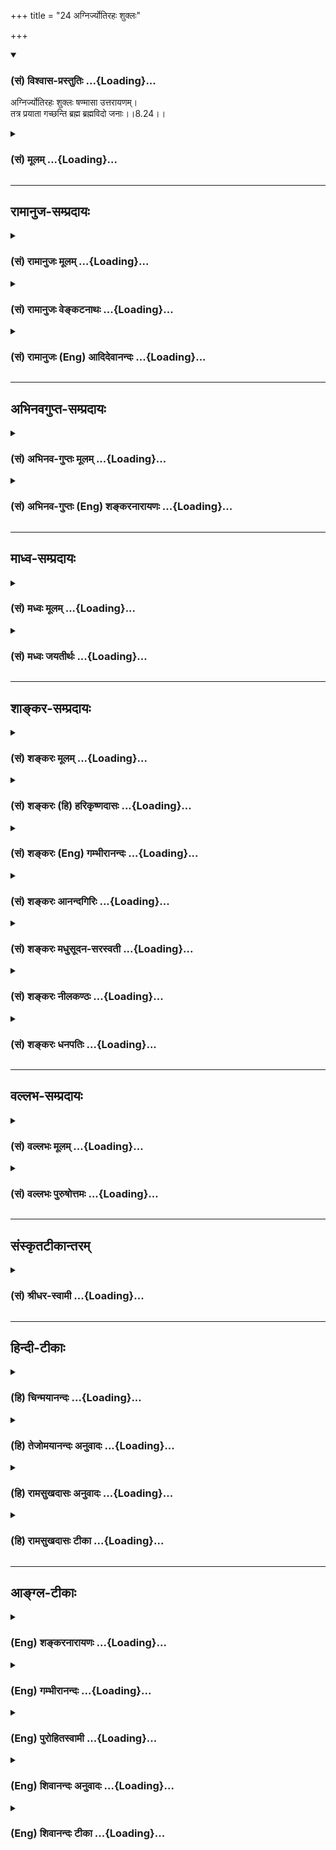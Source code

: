 +++
title = "24 अग्निर्ज्योतिरहः शुक्लः"

+++
<div class="js_include" newlevelforh1="3" title="(सं) विश्वास-प्रस्तुतिः" unfilled url="/purANam_vaiShNavam/mahAbhAratam/06-bhIShma-parva/03-bhagavad-gItA-parva/saMskRtam/vishvAsa-prastutiH/08_axara-para-brahma-yo/24_agnirjyotirahaH_s.md">
<details open><summary><h3>(सं) विश्वास-प्रस्तुतिः ...{Loading}...</h3></summary>

अग्निर्ज्योतिरहः शुक्लः षण्मासा उत्तरायणम्।  
तत्र प्रयाता गच्छन्ति ब्रह्म ब्रह्मविदो जनाः।।8.24।।
</details>
</div>
<div class="js_include collapsed" newlevelforh1="3" title="(सं) मूलम्" unfilled url="/purANam_vaiShNavam/mahAbhAratam/06-bhIShma-parva/03-bhagavad-gItA-parva/saMskRtam/mUlam/08_axara-para-brahma-yo/24_agnirjyotirahaH_s.md">
<details><summary><h3>(सं) मूलम् ...{Loading}...</h3></summary>

अग्निर्ज्योतिरहः शुक्लः षण्मासा उत्तरायणम्।  
तत्र प्रयाता गच्छन्ति ब्रह्म ब्रह्मविदो जनाः।।8.24।।
</details>
</div>


_________________
## रामानुज-सम्प्रदायः
<div class="js_include collapsed" newlevelforh1="3" title="(सं) रामानुजः मूलम्" unfilled url="/purANam_vaiShNavam/mahAbhAratam/06-bhIShma-parva/03-bhagavad-gItA-parva/saMskRtam/rAmAnujaH/mUlam/08_axara-para-brahma-yo/24_agnirjyotirahaH_s.md">
<details><summary><h3>(सं) रामानुजः मूलम् ...{Loading}...</h3></summary>

।।8.24।।**अग्निः ज्योतिरहः शुक्लः षण्मासा उत्तरायणम्** इति संवत्सरादीनां
प्रदर्शनम्।

</details>
</div>
<div class="js_include collapsed" newlevelforh1="3" title="(सं) रामानुजः वेङ्कटनाथः" unfilled url="/purANam_vaiShNavam/mahAbhAratam/06-bhIShma-parva/03-bhagavad-gItA-parva/saMskRtam/rAmAnujaH/venkaTanAthaH/08_axara-para-brahma-yo/24_agnirjyotirahaH_s.md">
<details><summary><h3>(सं) रामानुजः वेङ्कटनाथः ...{Loading}...</h3></summary>

।। 8.24यत्र काले तु इत्यादेःयोगयुक्तो भवार्जुन \[8।27\] इत्यन्तस्य
तात्पर्यमाह -- अथेति। अत्र धूमादिमार्गकथनं हेयत्वार्थम्
अर्चिरादिमार्गोपदेशस्तु तदनुसन्धानार्थ एवेति तत्रैव तात्पर्यमिति भावः।
ननु परमपुरुषार्थनिष्ठस्यैव ह्यर्चिरादिगतिः तत्कथमत्र साधारण्यमुच्यते
इत्यत्राह -- द्वयोरपीति। आत्मनिष्ठस्याप्यपुनरावृत्तेः
पूर्वोक्तत्वात्तस्याप्यर्चिरादिकैव गतिरिति दर्शयितुमाह -- सा चेति।
साधारण्यापुनरावृत्त्योः श्रुतिमेव दर्शयति -- यथेति। अङ्गिफलमेवाङ्गेऽपि
व्यपदिश्यत इत्याशङ्क्य परिहरति -- नचेति। हेतुमाह -- ये चेति।
यद्यप्यङ्गिफलमेवाङ्गेऽपि निर्देष्टुं युक्तम् तथाप्यङ्गिना सहाङ्गस्य
तुल्यवत्पृथङ्निर्दिष्टस्य तत्फलनिर्देशो न युक्त इति भावः। एतेन
प्रथमषट्कोदितप्रत्यगात्मवेदनादत्रत्याक्षरयाथात्म्यानुसन्धानस्य भेदोऽपि
दर्शितः। तद्य इत्थं विदुः इत्यस्य प्रत्यगात्मनिष्ठविषयत्वं कथं इत्यत्राह
-- पञ्चाग्निविद्यायां चेति। आपः पुरुषवचसो भवन्ति \[छां.उ.5।9।14\] इति
त्रिवृत्कृतानामभिधीयमानत्वाद्भूतान्तरसंसर्गसिद्धिः। अपामेवेत्यात्मस्वरूपपरिणामव्युदासायोक्तम्।
एवंविधशरीरसम्बन्धमात्रस्याप्यौपाधिकत्वप्रदर्शनायाहपुण्यपापहेतुक इति।
रमणीयचरणा रमणीयां योनिं ৷৷. कपूयचरणाः कपूयां योनिम् इत्यादिवचनान्न
केवलाचिद्विषयमिदं प्रकरणम्। तद्य इत्थं विदुर्ये चेमेऽरण्ये श्रद्धा तप
इत्युपासते इत्युक्तयद्वृत्तद्वयस्य तेऽर्चिषम् इत्येकेन तद्वृत्तेन
प्रतिनिर्देशादुभयोर्गतिरविशिष्टेति ज्ञापनाय तद्य इत्थं विदुः तेऽर्चिषम्
इति व्यवहितमुपात्तम्। इत्थंशब्दानूदितं प्रस्तुताकारविशेषं दर्शयति --
विविक्ते इति। ननुतत्पुरुषोऽमानवः स एनान् ब्रह्म गमयति \[छां.उ.4।15।6\]
इत्यर्चिरादिना गतस्य ब्रह्मप्राप्तिः श्रूयते तत्कथं केवलात्मोपासकस्य
ब्रह्मप्रापकार्चिरादिगतिप्राप्तिः इत्यत्राह -- आत्मयाथात्म्येति। अयं
पञ्चाग्निविद्यानिष्ठो न केवलात्मोपासकः अपितु
ब्रह्मात्मकस्वात्मानुसन्धायीति भावः। अन्यथा तत्क्रतुन्यायविरोध
इत्यभिप्रायेणाह -- तत्क्रतुन्यायाच्चेति। चकार इतरेतरयोगे।
यथावस्थितात्मानुसन्धानस्य परशेषतैकरसत्वानुसन्धानरूपत्वे प्रमाणमाह -- य
आत्मनीति। आदिशब्देन पतिं विश्वस्य \[तै.ना.6।11।3\] करणाधिपाधिपः
\[श्वे.उ.6।9\] इत्यादिवाक्यशतं गृह्यते। अत्र शारीरकभाष्यादिविरोधो
मन्दैराशङ्कितः इह तावच्छ्रुतिसूत्रभाष्यादिष्वन्यत्र च पञ्चाग्निविदः
परमात्मात्मकस्वात्मानुसन्धातृत्वमर्चिरादिगतिश्चाविशेषेणोच्यते। तस्याश्च
ब्रह्मगमयितृत्वस्य श्रुत्यादिष्विह चतत्र प्रयाता गच्छन्ति ब्रह्म
ब्रह्मविदो जनाः इति सिद्धत्वात् पञ्चाग्निविदोऽपि
परमात्मप्राप्तिरस्त्येवेति स्वीकर्तव्यम्। तत्र प्राप्तौ ज्ञानिनां
परमात्मात्मकस्वात्मानुसन्धानस्य स्वविशिष्टो भोग्यः
अक्षरयाथात्म्यनिष्ठानां तु स्वस्वरूपमेव पूर्वं भोग्यम्
वस्वादिपदप्राप्तिपूर्वकब्रह्मप्राप्तिसाधनमधुविद्यादिन्यायादन्ततो
ब्रह्मप्राप्तिः ईदृशपर्वक्रमप्रतिनियमश्च प्राचीनापेक्षाभेदात् स च
प्राचीनकर्मविशेषात्चतुर्विधा भजन्ते माम् \[7।16\] इति प्रागेव दर्शितः। न
चात्र जिज्ञासोरन्य एवात्मयाथात्म्यविदिति भाष्यते
जिज्ञासुवेद्यतयोक्तस्वभावविसर्गयोरत्र च पञ्चाग्निविद्योदाहरणात् मध्ये च
कैवल्यार्थिन एव मूर्धन्यनाड्या निष्क्रमणमनावृत्तिश्चोक्ता
आत्मयाथात्म्याक्षरयाथात्म्यशब्दयोश्चात्र न भिन्नार्थत्वम् तस्योपासने
किञ्चिदस्ति विशेषः अक्षरयाथात्म्यविदः -- परमात्मशरीरभूतस्वात्मोपासकाः
ज्ञानिनस्तु स्वात्मशरीरकपरमात्मोपासका इत्ययमेव विशेषः तद्य इत्थं
विदुर्ये चेमेऽरण्ये \[छां.उ.5।10।1\] इति विभागनिर्देशाभिप्रेत इति
भाष्यादिषूक्तः। सारे तुउभयेऽपि हि परिपूर्णं ब्रह्मोपासते मुखभेदेन
स्वात्मशरीरकं ब्रह्म केचन ब्रह्मात्मकस्वात्मानमितरे \[वे.सा.4।3।14\]
इति। अत एव सप्तमे प्रक्रान्तो जिज्ञासुः
परमात्मप्राप्तिकामज्ञानिव्यतिरिक्तत्वात् अब्रह्मात्मकस्वात्मानुसन्धायीति
न भ्रमितव्यम्। तस्य चोदारकोटिमात्रे निवेशः
स्वात्मानुभवविलम्बिविमुखज्ञानिव्यतिरेकात्। अर्चिरादिगतिनिषेधस्तु
ब्रह्मात्मकस्वात्मानुसन्धानरहितस्वात्मोपासनविषयः। इदमपि भाष्यादिषु
व्यक्तमेवोक्तंतस्मादचिन्मिश्रं केवलं वा चिद्वस्तु ब्रह्मदृष्ट्या
तद्वियोगेन च य उपासते न तान्नयति अपितु परं ब्रह्मोपासीनान् आत्मानं च
प्रकृतिवियुक्तं ब्रह्मात्मकमुपासीनानातिवाहिको गुणो नयति
\[ब्र.सू.भा.4।3।15\] इत्यादिभिः। यत्पुनरुच्यते ये तु शिष्टास्त्रयो
भक्ताः फलकामा हि ते मताः। सर्वे च्यवनधर्माणः प्रतिबुद्धस्तु मोक्षभाक्
\[म.भा.12।341।35\] इति तत्रापि आत्ममात्रानुभवसुखस्य स्थिरत्वादेव
च्यवनधर्मत्वमुच्यते न तावता पुनः संसारप्रसङ्गःइन्द्रलोकात्परिभ्रष्टो मम
लोकपरायणः। प्रमुक्तः सर्वसंसारैर्मम लोकं च गच्छति \[वा.पु.139।98\]
प्रच्युतो वा एषोऽस्माल्लोकादसतो देवलोकम् \[यजुः6।1।1।5\]
इत्यादिष्विवोत्तरोत्तरातिशयितपदप्राप्तावपि
पूर्वपदभ्रंशमात्राच्च्यवनधर्मत्ववाचो युक्तेरविरोधात्
परिमितसुखानुभवविलम्बनेन तदानीं निरतिशयसुखानुभवाद्भ्रष्टत्वेनापि
निन्दोपपत्तेश्च। उपासनदशानुभूते परमात्मनि फलदशायां
किञ्चित्कालमनुभवविच्छेदाद्वा प्राप्तभ्रंशलक्षणं
च्यवनधर्मत्वम्। प्रतिबुद्धस्तु मोक्षभाक् \[म.भा.12।341।35\] इति
चाव्यवहितमोक्षभाक्त्वं प्रतिबुद्धस्योच्यते न तावतान्यस्य
मोक्षाभावःभुक्त्वा च भोगान्विपुलांस्त्वमन्ते मत्प्रसादतः। ममानुस्मरणं
प्राप्य मम लोकमवाप्स्यसि \[वि.पु.5।19।26\] इतिवदविरोधात्। यथा च
मुमुक्षोरेव कस्यचिन्मध्ये ब्रह्मकायनिषेवणसुखमुच्यते तथात्रापि
स्थानविशेषे स्वात्मानुभवविलम्बः। यथा चअथवा नेच्छते तत्र
ब्रह्मकायनिषेवणम्। उत्क्रामति च मार्गस्थः शीतीभूतो निरामयः इत्यादिना
ब्रह्मकायनिषेवणसङ्गात् मुक्तस्य देवयानेन मार्गेण परमाकाशगमनमुच्यते
तद्वदिहापि स्वात्मानुभवस्थानात्प्रच्युतस्य परमव्योमाधिरोहः स्यात्
अर्चिरादिगतिश्चास्यावान्तरफलानुभवात्पश्चाद्वा गतिमध्ये वा।
दक्षिणायनमृतस्य चन्द्रमसः सायुज्यवद्विश्रममात्ररूपोऽयमवान्तरफलानुभव
इत्युभयधापि न विरोधः। एतेन पश्चादेवास्याप्रतीकालम्बनत्वमित्यपि निरस्तं
मधुविद्यावदेव प्रथममपि तदुपपत्तेः। स्मरन्ति च स्वात्मानुभवस्थानं
मुक्तिस्थानादर्वाचीनंयोगिनाममृतं स्थानं स्वात्मसन्तोषकारिणाम्। एकान्तिनः
सदा ब्रह्मध्यायिनो योगिनो हि ये। तेषां तत्परमं स्थानं यद्वै पश्यन्ति
सूरयः \[वि.पु.1।6।38\] इति। अमृतस्थानवर्तिनां च मुक्तत्वव्यपदेशो
जरामरणादिविरहात्पुनर्जन्महेतुभूतपुण्यपापविगमाच्च। अस्ति च
परित्यक्तस्थूलदेहानामपि तत्तदुपासनाविशेषाधीनमपवर्गादर्वाचीनं फलम्। तच्च
प्रकृतिलयादिशब्देन साङ्ख्याः पठन्तिधर्मेण गमनमूर्ध्वं
गमनमधस्ताद्भवत्यधर्मेण। ज्ञानेन चापवर्गो विपर्ययादिष्यते
बन्धः।। वैराग्यात्प्रकृतिलयः संसारो भवति राजसाद्रागात्। ऐश्वर्यादविघातो
विपर्ययात्तद्विपर्यासः।। \[सां.स.का.44।45\] इति। विपर्ययादिष्यते बन्धः
इत्यत्र च वाचस्पतिना व्याख्यातं -- विपर्ययात् -- अतत्त्वंज्ञानात् इष्यते
बन्धः स च त्रिविधः प्राकृतिको वैकृतिको दाक्षायणिकश्चेति। तत्र
प्रकृतावात्मज्ञानाद्ये प्रकृतिमुपासते तेषां प्राकृतिको बन्धः। यः पुराणे
प्रकृतिलयान् प्रकृत्योच्यते -- पूर्णं वर्षसहस्रं तु
तिष्ठन्त्यव्यक्तचिन्तकाः इति। वैकारिको बन्धः तेषाम् ये विकारानेव
भूतेन्द्रियाहङ्कारबुद्धीरुपासते पुरुषबुद्ध्या तान् प्रतीदमुच्यते यथा --
दश मन्वन्तराणीह तिष्ठन्तीन्द्रियचिन्तकाः। भौतिकास्तु शतं पूर्णं सहस्रं
त्वाभिमानिकाः।। बौद्धा दश सहस्राणि तिष्ठन्ति विगतज्वराः। ते खल्वमी विदेहा
येषां वैकृतिको बन्धः।। इति। एवमव्यक्तादितत्त्वचिन्तकानामिव
प्रत्यगात्मतत्त्वचिन्तकानामपि तदुचितदेशकालं ततोऽनिश्चितमतिशयितं
फलमुपपद्यते। अत एव भूमविद्यायां
प्रत्यगात्ममात्रोपासकस्याप्यतिवादित्वमुक्तम्।
ब्रह्मात्मकस्वात्मानुसन्धाने तु ब्रह्मप्राप्तौ विश्रमादपुनरावृत्तिरिति
विशेषः। अत एवाक्षरानुभवस्यान्तवत्त्वे तदर्थिनां
कथमैश्वर्याधिकारणोऽधिकार्यन्तरत्वमित्यपि निरस्तम्
बाह्यान्तरभोक्तव्यविभागादावृत्त्यनावृत्तियोग्यताभेदाच्च तद्भेदोपपत्तेः।
विलम्बाक्षमाणां पुनरियं निष्ठा -- सर्वधर्मांश्च सन्त्यज्य सर्वलोकांश्च
साक्षरान्। लोकविक्रान्तचरणौ शरणं तेऽव्रजं विभो।। इति। कैवल्यं भगवन्तं च
मन्त्रोऽयं साधयिष्यति \[बृ.हा.स्मृ.3।40\] इत्यादिष्वपि
कैवल्यशब्देनात्ममात्रानुभवसुखं तदपेक्षिभिः प्राप्यमुच्यते।
एतच्चान्तरायकोटिनिविष्टत्वादादितः सावधाना ज्ञानिनः परिहरन्ति। केचित्तु
ब्रह्मानुभववैमुख्येन नित्यमात्मानुभवसुखमिच्छन्ति न तत्र
भाष्यकारादिसम्प्रदायं प्रमाणं युक्तिं वा पश्यामः निश्शेषकर्मक्षये
स्वाभाविकरूपाविर्भावेन ब्रह्मानुभवावश्यम्भावात् कर्मशेषयोगे तु
संसारप्रसङ्गाच्च जरामरणादिहेतुभूतसर्वकर्मविनाशादसंसारः तावन्मात्रेण च
मुक्तत्वव्यपदेशः। ब्रह्मानुभवप्रतिबन्धककर्मणस्त्वविनाशात्तदुभयाभाव इति
चेत् -- अस्त्वेवम् एतत्कर्म परस्तादपि न नङ्क्ष्यतीत्यत्र न नियामकमस्ति
-- इत्येषा दिक्।। -- परप्राप्त्यादिरहितनित्यकैवल्यकल्पना।
सूत्रभाष्यश्रुतिस्मृत्याद्य बाधेन न सिध्यति। अतोऽधिकारिभेदेन
ह्यवस्थाभेदमाश्रिताः। अन्यामपि गतिं प्राञ्चः प्रतीचीं
प्रत्यपादयन्।। तत्रावृत्तिपरप्राप्तिवैरूप्यादेरयोगतः। अस्मदुक्तं
श्रुतिस्मृत्योरनपायं रसायनम्।। ननु -- अर्चिरादिगतिमाहेति कथमुच्यतेयत्र
काले इति कालविशेषो ह्युपक्रम्यत इत्यत्राहअत्र कालशब्द इति। शारीरके
दक्षिणायनादिमृतस्यापि मोक्ष उक्तः अतश्चायनेऽपि हि दक्षिणे
\[ब्र.सू.4।2।20\] इति। अत्र चशुक्लकृष्णे गती ह्येते \[8।26\]
इत्यनन्तरमेवोच्यते अन्यथाअग्निर्ज्योतिः इत्यादिना च विरुध्येतनैते सृती
पार्थ जानन् \[8।27\] इति च मार्गवाचिना शब्देनोपसंह्रियत इति भावः। यत्र
काले प्रयाता इति व्यवहितेन सम्बन्धं दर्शयन् योगिनामावृत्तिः कथमिति च
शङ्कां परिहरन्यत्र काले इति श्लोकस्य वाक्यार्थमाह -- यस्मिन्निति। अत्र
योगिनः ज्ञानिनः पुण्यकर्मसम्बन्धिनश्च। सरूपाणामेकशेष एकविभक्तौ
\[अष्टा.1।2।64\]। यद्वा पुण्यकर्माण इत्यध्याहृतम्।
तेऽर्चिषमभिसम्भवन्त्यर्चिषोऽहरह्नआपूर्यमाणपक्षमापूर्यमाणपक्षाद्यान्
षडुदङ्ङेति मासांस्तान्मासेभ्यः संवत्सरम् \[छां.उ.5।10।12\]
इत्यादिश्रुत्यनुसारेणोक्तंसंवत्सरादीनां प्रदर्शनमिति।
एतद्वैशद्यमर्चिरादिपादे। तत्रैवं सङ्गृहीतं
वरदगुरुभिःअर्चिरहस्सितपक्षानुदगयनाब्दमरुदर्केन्दून्। अपि
वैद्युतवरुणेन्द्रप्रजापतीनातिवाहिकानाहुः \[त.सा.102\] इति। अग्निर्ज्योतिः
इति अग्निरूपज्योतिरित्यर्थः। तेन देवयानपथमपर्वस्थार्चिर्विवक्षा। अत
एवाग्निज्योतिषोर्भिन्नदेवतात्वं कालाभिमानिदेवतात्वं च वदन्तः
प्रत्युक्ताः।  
  

</details>
</div>
<div class="js_include collapsed" newlevelforh1="3" title="(सं) रामानुजः (Eng) आदिदेवानन्दः" unfilled url="/purANam_vaiShNavam/mahAbhAratam/06-bhIShma-parva/03-bhagavad-gItA-parva/saMskRtam/rAmAnujaH/english/AdidevAnandaH/08_axara-para-brahma-yo/24_agnirjyotirahaH_s.md">
<details><summary><h3>(सं) रामानुजः (Eng) आदिदेवानन्दः ...{Loading}...</h3></summary>

8.23 - 8.24 Here, the term 'time' denotes a path, having many deities
beginning with day and ending with year. The deities preside over
divisions of time. The meaning is - I declare to you the path departing
in which Yogins do not return and also the path departing in which the
doers of good actions return. By the clause, 'Light in the form of fire,
the day, bright fortnight, six months of the northern course,' year also
is denoted.

</details>
</div>


_________________
## अभिनवगुप्त-सम्प्रदायः
<div class="js_include collapsed" newlevelforh1="3" title="(सं) अभिनव-गुप्तः मूलम्" unfilled url="/purANam_vaiShNavam/mahAbhAratam/06-bhIShma-parva/03-bhagavad-gItA-parva/saMskRtam/abhinava-guptaH/mUlam/08_axara-para-brahma-yo/24_agnirjyotirahaH_s.md">
<details><summary><h3>(सं) अभिनव-गुप्तः मूलम् ...{Loading}...</h3></summary>

।।8.24 -- 8.25।। अग्निरिति। धूमेति। उत्तरेण ऊर्ध्वेन अयनं षाण्मासिकम्।
तच्च प्रकाशादिधर्मकत्वात् दहनादिकैः शब्दैरुपचर्यते। अतो विपरीतं
विपर्ययेण। तत्र चन्द्रमसो भोग्यांशानुप्रवेशात् भोगायावृत्तिः।

</details>
</div>
<div class="js_include collapsed" newlevelforh1="3" title="(सं) अभिनव-गुप्तः (Eng) शङ्करनारायणः" unfilled url="/purANam_vaiShNavam/mahAbhAratam/06-bhIShma-parva/03-bhagavad-gItA-parva/saMskRtam/abhinava-guptaH/english/shankaranArAyaNaH/08_axara-para-brahma-yo/24_agnirjyotirahaH_s.md">
<details><summary><h3>(सं) अभिनव-गुप्तः (Eng) शङ्करनारायणः ...{Loading}...</h3></summary>

8.24 See Comment under 8.25

</details>
</div>


_________________
## माध्व-सम्प्रदायः
<div class="js_include collapsed" newlevelforh1="3" title="(सं) मध्वः मूलम्" unfilled url="/purANam_vaiShNavam/mahAbhAratam/06-bhIShma-parva/03-bhagavad-gItA-parva/saMskRtam/madhvaH/mUlam/08_axara-para-brahma-yo/24_agnirjyotirahaH_s.md">
<details><summary><h3>(सं) मध्वः मूलम् ...{Loading}...</h3></summary>

।।8.24।। ज्योतिरर्चिः। तेऽर्चिषमभिसम्भवन्ति \[बृ.उ.6।2।15\] इति हि
श्रुतिः। तथा च नारदीये -- अग्निं प्राप्य ततश्चार्चिस्ततश्चाप्यहरादिकम्
इति। अभिमानिदेवताश्चाग्न्यादयः। कथमन्यथाअह्न आपूर्यमाणपक्षं
\[छा.उ.5।1।1\] इति युज्यते। दिवादेदेवताभिस्तु पूजितो ब्रह्म याति हि इति
ब्राह्मे। मासाभिमानिभ्यो अयनाभिमानी च पृथक्। तच्चोक्तं गारुडे --
पूजितस्त्वयनेनासौ मासाः परिवृतेन हि इति। अहरभिजिता शुक्लं पौर्णमास्यायनं
विषुवा सह तच्चोक्तं ब्रह्मवैवर्ते -- साह्ना मध्यन्दिनेनाथ शुक्लेन च
सपूर्णिमा। सविष्वा चायनेनासौ पूजितः केशवं व्रजेत्। इति।

</details>
</div>
<div class="js_include collapsed" newlevelforh1="3" title="(सं) मध्वः जयतीर्थः" unfilled url="/purANam_vaiShNavam/mahAbhAratam/06-bhIShma-parva/03-bhagavad-gItA-parva/saMskRtam/madhvaH/jayatIrthaH/08_axara-para-brahma-yo/24_agnirjyotirahaH_s.md">
<details><summary><h3>(सं) मध्वः जयतीर्थः ...{Loading}...</h3></summary>

।।8.24।। ज्योतिश्शब्दस्यानेकार्थत्वाद्विवक्षितमर्थमाह -- **ज्योतिरि**ति।
अभिसम्भवन्ति प्राप्नुवन्ति। श्रुतिपुराणयोरह्नः प्रागर्चिषः
प्राप्तेरुक्तेस्तत्समाख्यानादित्यर्थः। प्रातीतिक एवार्थः किं न स्यात्
कुतोऽभिमानिदेवताग्रहणम् इत्यत आह -- **अभिमानी**ति। आदिशब्दसमर्थनेन सह
समुच्चयार्थश्चशब्दः। अन्यथा मरणकालपरिग्रहे इति श्रुतिः। उपलक्षणमेतत्अहः
शुक्लः इति गीताऽपि। अहोरात्रव्यतिरिक्तपक्षाभावादिति भावः।
समाख्यानाच्चैवमित्याह -- **दिवादी**ति। किञ्चषण्मासा उत्तरायणम्षण्मासा
दक्षिणायनम् \[8।25\] इत्येदपि अभिमानिदेवतां गमयति।
मांसातिरिक्तायनाभावादभिमानिनां तु पृथक्त्वेन पृथगुक्तिसम्भवादिति भावेनाह
-- **मासे**ति। अनेन षण्मासा एवायनमिति व्याख्यानं च निरस्तं भवति
पुराणविरोधात्। अत्रानुक्तमपि किञ्चिदध्याहरति -- **अहरि**ति। सहस्थितं
यातीत्यप्यत्र द्रष्टव्यमिति भावः। एतदप्यभिमानिदेवतापरिग्रहसमर्थनार्थम्।
प्राधान्यादेरविवक्षितत्वात् साह्नेत्युक्तम्। सपूर्णिमासपूर्णिमेनसुपां
सुलुक् \[अष्टा.7।1।39\] इत्यादेः। विषुशब्दस्योवङ्यणादेशविकल्पछान्दसः।

</details>
</div>


_________________
## शाङ्कर-सम्प्रदायः
<div class="js_include collapsed" newlevelforh1="3" title="(सं) शङ्करः मूलम्" unfilled url="/purANam_vaiShNavam/mahAbhAratam/06-bhIShma-parva/03-bhagavad-gItA-parva/saMskRtam/shankaraH/mUlam/08_axara-para-brahma-yo/24_agnirjyotirahaH_s.md">
<details><summary><h3>(सं) शङ्करः मूलम् ...{Loading}...</h3></summary>

।।8.24।। -- **अग्निः** कालाभिमानिनी देवता। तथा **ज्योति**रपि देवतैव
कालाभिमानिनी। अथवा अग्निज्योतिषी यथा श्रुते एव देवते। भूयसा तु निर्देशो
यत्र काले (गीता 8।23) तं कालम् (गीता 8।23) इति आम्रवणवत्। तथा अहः देवता
अहरभिमानिनी अहः **शुक्लः** शुक्लपक्षदेवता **षण्मासा उत्तरायणम्** तत्रापि
देवतैव मार्गभूता इति स्थितः अन्यत्र अयं न्यायः। **तत्र** तस्मिन् मार्गे
**प्रयाताः** मृताः **गच्छन्ति ब्रह्म ब्रह्मविदो** ब्रह्मोपासकाः
ब्रह्मोपासनपरा **जनाः।** क्रमेण इति वाक्यशेषः। न हि सद्योमुक्तिभाजां
सम्यग्दर्शननिष्ठानां गतिः आगतिर्वा क्वचित् अस्ति न तस्य प्राणा
उत्क्रामन्ति इति श्रुतेः। ब्रह्मसंलीनप्राणा एव ते ब्रह्ममया ब्रह्मभूता
एव ते।

</details>
</div>
<div class="js_include collapsed" newlevelforh1="3" title="(सं) शङ्करः (हि) हरिकृष्णदासः" unfilled url="/purANam_vaiShNavam/mahAbhAratam/06-bhIShma-parva/03-bhagavad-gItA-parva/saMskRtam/shankaraH/hindI/harikRShNadAsaH/08_axara-para-brahma-yo/24_agnirjyotirahaH_s.md">
<details><summary><h3>(सं) शङ्करः (हि) हरिकृष्णदासः ...{Loading}...</h3></summary>

।।8.24।। यहाँ अग्नि कालाभिमानी देवताका वाचक है तथा ज्योति भी कालाभिमानी
देवताका ही वाचक है अथवा अग्नि और ज्योति नामवाले दोनों प्रसिद्ध वैदिक
देवता ही हैं। जिस वनमें आमके पेड़ अधिक होते हैं उसको जैसे आमका वन कहते
हैं उसी प्रकार यहाँ कालाभिमानी देवताओंका वर्णन अधिक होनेसे यत्र काले तं
कालम् इत्यादि कालवाचक शब्दोंका प्रयोग किया गया है। ( अभिप्राय यह कि जिस
मार्गमें अग्निदेवता ज्योतिदेवता ) दिनका देवता शुक्लपक्षका देवता और
उत्तरायणके छः महीनोंका देवता है उस मार्गमें ( अर्थात् उपर्युक्त
देवताओंके अधिकारमें ) मरकर गये हुए ब्रह्मवेत्ता यानी ब्रह्मकी उपासनामें
तत्पर हुए पुरुष क्रमसे ब्रह्मको प्राप्त होते हैं। यहाँ उत्तरायण मार्ग भी
देवताका ही वाचक हैं क्योंकि अन्यत्र ( ब्रह्मसूत्रमें ) भी यही न्याय माना
गया है। जो पूर्ण ज्ञाननिष्ठ सद्योमुक्तिके पात्र होते हैं उनका आनाजाना
कहीं नहीं होता श्रुति भी कहती है उसके प्राण निकलकर कहीं नहीं जाते। वे तो
ब्रह्मसंलीनप्राण अर्थात् ब्रह्ममय -- ब्रह्मरूप ही हैं।

</details>
</div>
<div class="js_include collapsed" newlevelforh1="3" title="(सं) शङ्करः (Eng) गम्भीरानन्दः" unfilled url="/purANam_vaiShNavam/mahAbhAratam/06-bhIShma-parva/03-bhagavad-gItA-parva/saMskRtam/shankaraH/english/gambhIrAnandaH/08_axara-para-brahma-yo/24_agnirjyotirahaH_s.md">
<details><summary><h3>(सं) शङ्करः (Eng) गम्भीरानन्दः ...{Loading}...</h3></summary>

8.24 Agnih, fire-is a deity presiding over a period of time; similarly,
jyotih, light-also is a deity presiding over a period of time. Or fire
and light are the well-known Vedic deities. As the expression 'mango
grove' is used with regard to a place where mango trees are more
numerous, similarly, the expressions 'at which time' and 'that time' (in
the earlier verse) are used in view of the predominance (of the deities
presiding over time). \[If the first two (fire and light) are taken as
Vedic deities, then the remaining three are the only deities of time.
Still, the latter being numerically greater, all the five deities are
referred to as deities of time. The deities of both the Paths-of gods
and manes, or of the Northern and the Southern Paths as they are
called-who are gods of time, are referred to here as 'time' by such
words as day, fortnight, six months, etc.\] So also, ahah, daytime,
means the deity of daytime. Suklah, the bright fortnight, implies the
deity presiding over the bright fortnight. Sanmasah uttarayanam, the six
months of the Northern solstice-here, too, is understood the deity
presiding over the Path. This is the principle (of interpretation
followed elsewhere (in the Upanisads also). Tatra, following this Path;
janah, persons; who are brahma-vidah, knowers of Brahman, those engaged
in meditation on (the alified) Brahman; gacchanti, attain; brahma,
Brahman; prayatah, when they die. It is understood that they attain
Brahman through stages. Indeed, according to the Upanisadic text, 'His
vital forces do not depart' (Br. 4.4.46), there is neither going nor
coming back for those established in full realization, who are fit for
immediate Liberation. Having their organs merged in Brahman, they are
suffused with Brahman, they are verily identified with Brahman.

</details>
</div>
<div class="js_include collapsed" newlevelforh1="3" title="(सं) शङ्करः आनन्दगिरिः" unfilled url="/purANam_vaiShNavam/mahAbhAratam/06-bhIShma-parva/03-bhagavad-gItA-parva/saMskRtam/shankaraH/AnandagiriH/08_axara-para-brahma-yo/24_agnirjyotirahaH_s.md">
<details><summary><h3>(सं) शङ्करः आनन्दगिरिः ...{Loading}...</h3></summary>

।।8.24।। यथोपक्रमं व्याख्याय यथाश्रुतं व्याख्याति -- **अथवेति।** कथं
तर्हि देवतानामतिनेत्रीणां ग्रहणे कालप्राधान्येन निर्देशः श्लिष्यते
तत्राह -- **भूयसां त्विति।** मार्गद्वयेऽपि कालाद्यभिमानिन्यो देवताः
कालशब्देनोच्यन्ते। कालाभिमानिनीनां भूयस्त्वात्कालशब्देन सर्वासां
देवतानामुपलक्षणत्वं विवक्षित्वा कालकथनमित्यर्थः। यथाम्राणां
भूयस्त्वाद्विद्यमानेष्वपि द्रुमान्तरेषु आम्रैरेव वनं निर्दिश्यते
तद्वदित्युदाहरणमाह -- **आम्रेति।** ननु मार्गचिह्नानां भोगभूमीनां वा
तत्तच्छब्दैरुपादानसंभवे किमिति
देवताग्रहणमित्याशङ्क्यातिवाहिकास्तल्लिङ्गादिति न्यायेनोत्तरमाह -- **इति
स्थित इति।** तेषामग्न्यादीनां समीपमिति सामीप्ये तत्रेति सप्तमी। ब्रह्म
कार्योपाधिकं परं वा ब्रह्म परंपरया मुक्त्यालम्बनम्। अतएव
क्रमेणेत्युक्तम्। निर्गुणमप्रपञ्चं ब्रह्मास्मीति विद्यावतो व्यवच्छिनत्ति
-- **ब्रह्मोपासनेति।** ननु ब्रह्मशब्दस्य मुख्यार्थत्वार्थं
परब्रह्मविदामेवेयं गतिरुच्यते न बादर्यधिकरणविरोधादित्याह -- **नहीति।**

</details>
</div>
<div class="js_include collapsed" newlevelforh1="3" title="(सं) शङ्करः मधुसूदन-सरस्वती" unfilled url="/purANam_vaiShNavam/mahAbhAratam/06-bhIShma-parva/03-bhagavad-gItA-parva/saMskRtam/shankaraH/madhusUdana-sarasvatI/08_axara-para-brahma-yo/24_agnirjyotirahaH_s.md">
<details><summary><h3>(सं) शङ्करः मधुसूदन-सरस्वती ...{Loading}...</h3></summary>

।।8.24।। तत्रोपासकानां देवयानं पन्थानमाह --
अग्निर्ज्योतिरित्यर्चिरभिमानिनी देवता लक्ष्यते। अहरित्यहरभिमानिनी।
शुक्लपक्ष इत शुक्लपक्षाभिमानिनी। षण्मासा उत्तरायणमिति
उत्तरायणरूपषण्मासाभिमानिनी देवतैव लक्ष्यते। आतिवाहिकास्तल्लिङ्गात् इति
न्यायात्। एतच्चान्यासामपि श्रुत्युक्तानां देवतानामुपलक्षणार्थम्। तथाच
श्रुतिःतेऽर्चिरभिसंभवन्त्यर्चिषोहरह्न
आपूर्यमाणपक्षमापूर्यमाणपक्षाद्यान्षडुदङ्ङेति मासांस्तान्मासेभ्यः
संवत्सरं संवत्सरादादित्यमादित्याच्चन्द्रमसं चन्द्रमसो विद्युतं
तत्पुरुषोऽमानवः स एनान्ब्रह्म गमयत्येष देवपथो ब्रह्मपथ एतेन
प्रतिपद्यमाना इमं मानवमावर्तं नावर्तन्ते इति। अत्र
श्रुत्यन्तरानुसारात्संवत्सरानन्तरं देवलोकदेवता ततो वायुदेवता तत आदित्य
इत्याकरे निर्णीतम्। एवं विद्युतोऽनन्तरं वरुणेन्द्रप्रजापतयस्तावता
मार्गपरिपूर्तिः। तत्रार्चिरहःशुक्लपक्षोत्तरायणदेवता इहोक्ताः। संवत्सरो
देवलोको वायुरादित्यश्चन्द्रमा विद्युद्वरुण इंन्द्रः
प्रजापतिश्चेत्यनुक्ता अपि द्रष्टव्याः। तत्र देवयानमार्गे प्रयाता
गच्छन्ति ब्रह्मकार्योपाधिकंकार्यं बादरिरस्य गत्युपपत्तेः इति न्यायात्।
निरुपाधिकं तु ब्रह्म तद्द्वारैव क्रममुक्तिफलत्वात्। ब्रह्मविदः
सगुणब्रह्मोपासका जनाः अत्रएतेन प्रतिपद्यमाना इमं मानवमावर्तं नावर्तन्ते
इति श्रुताविममिति विशेषणात्कल्पान्तरे केचिदावर्तन्त इति प्रतीयते।
अतएवात्र भगवतोदासितं श्रौतमार्गकथनेनैव व्याख्यानात्।

</details>
</div>
<div class="js_include collapsed" newlevelforh1="3" title="(सं) शङ्करः नीलकण्ठः" unfilled url="/purANam_vaiShNavam/mahAbhAratam/06-bhIShma-parva/03-bhagavad-gItA-parva/saMskRtam/shankaraH/nIlakaNThaH/08_axara-para-brahma-yo/24_agnirjyotirahaH_s.md">
<details><summary><h3>(सं) शङ्करः नीलकण्ठः ...{Loading}...</h3></summary>

।।8.24।। तत्रोपासकानां देवयानं पन्थानमाह -- **अग्निरिति।**
अग्निर्ज्योतिरित्यर्चिरभिमानिनी देवता लक्ष्यते। एवमहरित्यहरभिमानिनी। एवं
शुक्लपक्षस्य षष्ठमाससंमितोत्तरायणस्य चाभिमानिन्यौ देवते एव।
एतच्चान्यासामप्युपलक्षणम्। तत्र प्रयाता उत्क्रान्ता ब्रह्मकार्यं
ब्रह्मतद्वारा परं च गच्छन्ति। ब्रह्मविदो ब्रह्मोपासका जनाः।

</details>
</div>
<div class="js_include collapsed" newlevelforh1="3" title="(सं) शङ्करः धनपतिः" unfilled url="/purANam_vaiShNavam/mahAbhAratam/06-bhIShma-parva/03-bhagavad-gItA-parva/saMskRtam/shankaraH/dhanapatiH/08_axara-para-brahma-yo/24_agnirjyotirahaH_s.md">
<details><summary><h3>(सं) शङ्करः धनपतिः ...{Loading}...</h3></summary>

।।8.24।। तं कालं वक्ष्यामीति प्रतिज्ञानुरोधेनाग्निः कालाभिमानिनी देवता
एवं ज्योतिरपि कालाभिमानिनी देवतैव। अथवाग्निरदेवता
ज्योतिर्ज्योतिर्देवतेति यथाश्रुते एव देवते। ननु यत्र काले तं कालं
वक्ष्यामीति कथं युज्यते इति चेत् कालाभिमानिनीनां देवतानां मार्गद्वेयेऽपि
भूयसां वक्तव्यत्वेन कालशब्देन सर्वासां देवतानामुपलक्ष्यत्वं विवक्षित्वा
तथा निर्देशः। यथाऽन्येषां गन्तॄणां सत्वेऽपि छत्रिणां भूयस्त्वे छत्रिणो
यान्तीति निर्देशः। यथावा वृक्षान्तराणां सत्वेऽप्याम्राणां
भूयस्त्वादम्रैरेव वनमिति निर्दिश्यते तद्वत्। एतेन
कालाभिमानिदेवतापलक्षितं मार्गै वक्ष्यामि। कालशब्दस्य
मुख्यार्थत्वेऽग्निज्योतिर्धूमशब्दानामनुपपत्तिः गतिसृतिशब्दयोश्चेति
प्रत्युक्तम्। यतोऽत्र किं यस्मिन्मार्गे जनाः सुखेन गच्छन्ति तं मार्गे
वक्ष्यामीति प्रतिज्ञाय यथा कश्चिदुपदिशति आदौ गिरिस्ततो न्यग्राधस्ततो
नदीति तथा मार्गोपदेश उत यत्र सुखेन नगरं ग्रामं वा गच्छन्ति तं
वक्ष्यामीति प्रतिज्ञाय कश्चिदुपदिशति आदौ वृषयानं ततोऽश्वयानं ततो नरयानं
ततः पादयानमिति तद्वन्। आद्येआतिवाहाकास्तलिङ्गात्इत्यधिकरणविरोधः।
द्वितीये उक्तरीत्याग्न्यादिशब्दानां सम्यगुपपत्त्या लक्षणावैयर्थ्य
श्रुतावतिवाहिका
इतिन्यायेनार्चिरादीनामतिवाहिकत्वस्थापनादप्यग्न्यादीनामतिवाहिकत्वेन
ग्राह्यत्वावश्यकत्वेन तं कालं वक्ष्यामीति प्रतिज्ञावक्येऽपि
कालाभिमानिन्यो देवता वक्ष्यामीत्यर्थस्यैव सभ्यवत्वं च। यथागमनाधिकरणए
पृथिवीप्रदेशेऽस्मिन्मार्गे एते गच्छन्तीति व्यवहारस्तथा
योगगमनाधिकारणरुपासु कालाभिमानिनीष्वग्नयादिषु देवतासु इति न
वक्ष्यमाणगतिसृतिश्बदयोरनुपपत्तिः। यद्वा भाष्येऽपि कालशब्देन
कालाभिमानिदेवतोपलक्षितं मार्गे वक्ष्यामीति व्याख्याय यथाकथंचिदविरोधः
संपाद्यः। एतच्चान्यासामपि श्रुत्युक्तानां देवतानामुपलक्षणार्थम्। तथाच
श्रुतिःतेऽर्चषमभिसंभवन्त्यर्चिषोहरह्न आपूर्यमाणपक्षमापूर्यमाणपक्षात्
यान् षडुदङ्डेति मासांस्तान्मासेभ्यः संवात्सरं
संवत्सरादादित्यमादित्याच्चन्द्रमसं चन्द्रमसो विद्युतं तत्पुरुषो मानवः स
एतान्ब्रह्म गमयत्येष ब्रह्मपथो देवपथ इमं मानवमावर्ते नावर्तन्ते इति।
अत्र श्रुतावपि श्रुत्यन्तरानुसारेण संवत्सरोद्दवलोकं देवलोकाद्वायुं
वायोरादित्यमिति विद्युतोऽनन्तरं च विद्युतो वरुणं
वरुणाद्विन्द्रमिन्द्रात्प्रजापतिमिति बोध्यम्। तत्र तस्मिन्देवयाने
प्रयाता मृता ब्रह्मविदः क्रमेण ब्रह्म गच्छन्ति। ब्रह्मविद इति
ब्रह्मपासका ग्राह्या नतु सभ्यग्दर्शननिष्ठाः सद्योमुक्तिभाजः। न तस्य
प्राणा उत्क्रामन्ति इत्यादिश्रुत्या तेषां गतिमागतिं च प्रतिषिध्य
ब्रह्मसंलीनप्राणात्वब्रह्मभूतत्वप्रतिपादनात्। तथाच भगवतो व्यावस्य
सूत्रङ्कार्य वादरिरस्य गत्युपपत्तेः इत। स एतान्ब्रह्म गमयतीत्यत्र
विचकित्स्यते किं कार्यमपरं ब्रह्म गमयति आहोस्वित्परमेवाऽविकृतं मुख्यं
ब्रह्मेति। कुतः संशयः। ब्रह्मशब्दप्रयोगात् गतिश्रुतेश्च। तत्र कार्यमेव
सगुणमपरं ब्रह्म नयत्येतानमानवः पुरुष इति बादरिराचार्यो मन्यते। कुतः
गत्युपपत्तेरस्य हि कार्यस्य ब्रह्मणोन्तव्यत्वमुपपद्यते प्रदेशवत्त्वात्
नतु परस्मिन्ब्रह्मणि गन्तृत्वं गन्तव्यत्वं गतिर्वावकल्पते सर्वगत्वात्
प्रत्यगात्मत्वाच्च गन्तॄणामिति।

</details>
</div>


_________________
## वल्लभ-सम्प्रदायः
<div class="js_include collapsed" newlevelforh1="3" title="(सं) वल्लभः मूलम्" unfilled url="/purANam_vaiShNavam/mahAbhAratam/06-bhIShma-parva/03-bhagavad-gItA-parva/saMskRtam/vallabhaH/mUlam/08_axara-para-brahma-yo/24_agnirjyotirahaH_s.md">
<details><summary><h3>(सं) वल्लभः मूलम् ...{Loading}...</h3></summary>

।।8.24।। तत्रानावृत्तिमार्गमाह -- अग्निरिति। निष्कामानामग्निहोत्रिणां
अग्निरित्यादिसंवत्सरदेवलोकाधिदेवतानामुपलक्षणार्थं
निष्कामाग्निहोत्रगम्यतदीयज्योतिःकाले शुक्ले उत्तरायणे प्रयाता मृताः
मार्गे वा तत्र प्रयाता ब्रह्माक्षरं भगवन्महिमभूतं क्रममुक्तिप्रकारेण
गच्छन्ति। श्रीपुरुषोत्तमतत्त्वज्ञानिनस्तु तदा सद्योमुक्तिप्रकारेण
प्रयाता भगवन्तमुपासीना भवन्तीति द्वितीयस्कन्धे निरूप्यतेयादृशी भावना
यस्य तादृशं तस्य तत्फलम्। हरिरेकाक्षरतया भावुकानामिदं फलम्। हरिं
रसात्मकतया भावुकानां परं फलम्। तल्लीलामध्यपातित्वं तत्समीपनिवासतः। एते
तु ब्रह्म तदक्षरं प्राप्नुवंति तथा च श्रुतौ तेऽर्चिषमभिसंविशन्ति।
अर्चिषोऽहरहरापूर्यमाणपक्षं आपूर्यमाणपक्षवान् षण्मासानुदगादित्यं प्रैति
मासेभ्यो देवलोकं इत्यादि।

</details>
</div>
<div class="js_include collapsed" newlevelforh1="3" title="(सं) वल्लभः पुरुषोत्तमः" unfilled url="/purANam_vaiShNavam/mahAbhAratam/06-bhIShma-parva/03-bhagavad-gItA-parva/saMskRtam/vallabhaH/puruShottamaH/08_axara-para-brahma-yo/24_agnirjyotirahaH_s.md">
<details><summary><h3>(सं) वल्लभः पुरुषोत्तमः ...{Loading}...</h3></summary>

  
  
।।8.24।। तत्र पूर्वमनावृत्तिज्ञापककालस्वरूपमाह -- अग्निरिति।
अग्निर्ज्योतिः। तापयुक्तज्योतिर्युक्तः अहः दिवसः। शुक्लः शुक्लपक्षः।
षण्मासा उत्तरायणं प्राप्य भवन्ति। तत्र तस्मिन् काले प्रयाता ब्रह्मविदो
जना भक्ताः। ब्रह्म भगवत्स्वरूपमनावृत्त्यात्मकं गच्छन्ति। अत्रायं भावः
आयुर्भोगपूर्णतया कालवशेनोत्तरायणादिविशिष्टकालमृताः सर्व एव न तत्
प्राप्नुवन्ति किन्तु भगवद्भक्ता भीष्मवत् तत्काल आगते भगवन्निष्ठैकतया ये
प्राणांस्त्यक्त्वा यातास्ते प्राप्नुवन्तीत्यर्थः। एतज्ज्ञापनायैव
ब्रह्मविद इत्युक्तम्। एतदेव तज्ज्ञापकमित्यर्थः।  
  

</details>
</div>


_________________
## संस्कृतटीकान्तरम्
<div class="js_include collapsed" newlevelforh1="3" title="(सं) श्रीधर-स्वामी" unfilled url="/purANam_vaiShNavam/mahAbhAratam/06-bhIShma-parva/03-bhagavad-gItA-parva/saMskRtam/shrIdhara-svAmI/08_axara-para-brahma-yo/24_agnirjyotirahaH_s.md">
<details><summary><h3>(सं) श्रीधर-स्वामी ...{Loading}...</h3></summary>

।।8.24।। तत्रानावृत्तिमार्गमाह **-- अग्निरिति।**
अग्निज्योतिःशब्दाभ्यांतेऽर्चिषमभिसंभवन्ति इति श्रुत्युक्तार्चिरभिमानिनी
देवतोपलक्ष्यते। अहरिति दिवसाभिमानिनी। शुक्ल इति शुक्लपक्षाभिमानिनी।
उत्तरायणरूपाः षण्मासा इत्युत्तरायणाभिमानिनी। एतच्चान्यासामपि
श्रुत्युक्तानां संवत्सरदेवलोकादिदेवतानामुपलक्षणार्थम्। एवंभूतो यो
मार्गस्तत्र प्रयाता गता भगवदुपासका जनाः ब्रह्म प्राप्नुवन्ति। यतस्ते
ब्रह्मविदः। तथाच श्रुतिःतेऽर्चिषमभिसंभवन्ति अर्चिषोऽहरह्न
आपूर्यमाणपक्षमापूर्यमाणपक्षाद्यान्षण्मासानुदङ्ङादित्य एति मासेभ्यो
देवलोकम् इति। नहि सद्योमुक्तिभाजां सम्यग्दर्शननिष्ठानां गतिर्वा
क्वचिदस्तिन तस्य प्राणा उत्क्रामन्ति इति श्रुतेः।

</details>
</div>


_________________
## हिन्दी-टीकाः
<div class="js_include collapsed" newlevelforh1="3" title="(हि) चिन्मयानन्दः" unfilled url="/purANam_vaiShNavam/mahAbhAratam/06-bhIShma-parva/03-bhagavad-gItA-parva/hindI/chinmayAnandaH/08_axara-para-brahma-yo/24_agnirjyotirahaH_s.md">
<details><summary><h3>(हि) चिन्मयानन्दः ...{Loading}...</h3></summary>

।।8.24।। इस श्लोक में क्रममुक्ति के मार्ग को दर्शाया गया है।
वेदप्रतिपादित कर्म एवं उपासना के समुच्चय अर्थात् दोनों का साथसाथ
अनुष्ठान करने वाले साधक और उसी प्रकार जिन लोगों को वर्तमान जीवन में ही
ब्रह्म का साक्षात् अनुभव न हुआ हो ऐसे ब्रह्म के उपासक इस क्रममुक्ति के
अधिकारी होते हैं। उपनिषदों के अनुसार ये साधक जन देह त्याग के पश्चात्
देवयान (देवताओं के मार्ग) के द्वारा ब्रह्मलोक अर्थात् सृष्टिकर्ता
ब्रह्माजी के लोक में प्रवेश करते हैं। वहाँ कल्प की समाप्ति तक दिव्य
अलौकिक विषयों के आनन्द का अनुभव करके प्रलय के समय ब्रह्माजी के साथ वे
सर्वथा मुक्त हो जाते हैं। उपनिषदों में प्रयुक्त शब्दों का उपयोग कर
भगवान् श्रीकृष्ण यहाँ देवयान को इंगित करते हैं। ऋषि प्रतिपादित तत्त्व
ज्ञान के जिज्ञासुओं के लिये अध्यात्म दृष्टि से यह श्लोक विशेष अर्थपूर्ण
है। अग्नि ज्योति दिन शुक्लपक्ष उत्तरायण के षण्मास ये सब सूर्य के द्वारा
अधिष्ठित देवयान को सूचित करते हैं। प्रश्नोपनिषद् में परम सत्य की सृष्टि
से उत्पत्ति का वर्णन करते हुए इन मार्गों को स्पष्ट रूप से बताया गया है।
वहाँ गुरु बताते हैं कि सृष्टिकर्ता प्रजापति स्वयं सूर्य और चन्द्र बन
गये। आकाश में दृश्यमान सूर्य और चन्द्र क्रमशः चेतन और जड़ तत्त्व के
प्रतीक स्वरूप हैं। चेतन तत्त्व के साथ तादात्म्य स्थापित करके जो सत्य का
उपासक अपना जीवन जीता है वह मरण के समय भी जीवन पर्यन्त की गई उपासना के
उपास्य (ध्येय) का ही चिन्तन और स्मरण करता है स्वाभाविक है कि ऐसा उपासक
अपने उपास्य के लोक को प्राप्त होगा क्योंकि वृत्ति के अनुरूप व्यक्ति बनता
है। सम्पूर्ण जीवन काल में रचनात्मक दैवी एवं विकासशील विचारों का ही
चिन्तन करते रहने पर मनुष्य निश्चित ही वर्तमान शरीर का त्याग करने पर
विकास के मार्ग पर ही अग्रसर होगा। इस मार्ग को अग्नि ज्योति दिन आदि
शब्दों से लक्षित किया गया है। इस प्रकार उपनिषदों की अपनी विशिष्ट भाषा
में ब्रह्म के उपासकों की मुक्ति का मार्ग उत्तरायण कहलाता है। क्रममुक्ति
को बताने के लिए ऋषियों द्वारा प्रायः प्रयोग किये जाने वाले इस शब्द
उत्तरायण में उपर्युक्त सभी अभिप्राय समाविष्ट हैं। इस मार्ग के विपरीत वह
मार्ग जिसे प्राप्त करने पर पुनः संसार को लौटना पड़ता है उसका वर्णन करते
हुए भगवान् कहते हैं --

</details>
</div>
<div class="js_include collapsed" newlevelforh1="3" title="(हि) तेजोमयानन्दः अनुवादः" unfilled url="/purANam_vaiShNavam/mahAbhAratam/06-bhIShma-parva/03-bhagavad-gItA-parva/hindI/tejomayAnandaH/anuvAdaH/08_axara-para-brahma-yo/24_agnirjyotirahaH_s.md">
<details><summary><h3>(हि) तेजोमयानन्दः अनुवादः ...{Loading}...</h3></summary>

।।8.24।। जो ब्रह्मविद् साधकजन मरणोपरान्त अग्नि, ज्योति, दिन, शुक्लपक्ष
और उत्तरायण के छः मास वाले मार्ग से जाते हैं, वे ब्रह्म को प्राप्त होते
हैं।।

</details>
</div>
<div class="js_include collapsed" newlevelforh1="3" title="(हि) रामसुखदासः अनुवादः" unfilled url="/purANam_vaiShNavam/mahAbhAratam/06-bhIShma-parva/03-bhagavad-gItA-parva/hindI/rAmasukhadAsaH/anuvAdaH/08_axara-para-brahma-yo/24_agnirjyotirahaH_s.md">
<details><summary><h3>(हि) रामसुखदासः अनुवादः ...{Loading}...</h3></summary>

।।8.24।। जिस मार्गमें प्रकाशस्वरूप अग्निका अधिपति देवता, दिनका अधिपति
देवता, शुक्लपक्षका अधिपति देवता, और छः महीनोंवाले उत्तरायणका अधिपति
देवता है, शरीर छोड़कर उस मार्गसे गये हुए ब्रह्मवेत्ता पुरुष (पहले
ब्रह्मलोकको प्राप्त होकर पीछे ब्रह्माजीके साथ) ब्रह्मको प्राप्त हो जाते
हैं।

</details>
</div>
<div class="js_include collapsed" newlevelforh1="3" title="(हि) रामसुखदासः टीका" unfilled url="/purANam_vaiShNavam/mahAbhAratam/06-bhIShma-parva/03-bhagavad-gItA-parva/hindI/rAmasukhadAsaH/TIkA/08_axara-para-brahma-yo/24_agnirjyotirahaH_s.md">
<details><summary><h3>(हि) रामसुखदासः टीका ...{Loading}...</h3></summary>

।।8.24।।***व्याख्या--*'अग्निर्ज्योतिरहः शुक्लः षण्मासा
उत्तरायणम्'--**इस भूमण्डलपर शुक्लमार्गमें सबसे पहले अग्निदेवताका अधिकार
रहता है। अग्नि रात्रिमें प्रकाश करती है, दिनमें नहीं; क्योंकि दिनके
प्रकाशकी अपेक्षा अग्निका प्रकाश सीमित है। अतः अग्निका प्रकाश थोड़ी दूरतक
(थोड़े देशमें) तथा थोड़े समयतक रहता है; और दिनका प्रकाश बहुत दूरतक तथा
बहुत समयतक रहता है।

</details>
</div>


_________________
## आङ्ग्ल-टीकाः
<div class="js_include collapsed" newlevelforh1="3" title="(Eng) शङ्करनारायणः" unfilled url="/purANam_vaiShNavam/mahAbhAratam/06-bhIShma-parva/03-bhagavad-gItA-parva/english/shankaranArAyaNaH/08_axara-para-brahma-yo/24_agnirjyotirahaH_s.md">
<details><summary><h3>(Eng) शङ्करनारायणः ...{Loading}...</h3></summary>

8.24. The northern course \[of the sun\] consisting of six months, is
fire, light, day and bright one. Departing in it, the Brahman-knowing
men attain the Brahman .

</details>
</div>
<div class="js_include collapsed" newlevelforh1="3" title="(Eng) गम्भीरानन्दः" unfilled url="/purANam_vaiShNavam/mahAbhAratam/06-bhIShma-parva/03-bhagavad-gItA-parva/english/gambhIrAnandaH/08_axara-para-brahma-yo/24_agnirjyotirahaH_s.md">
<details><summary><h3>(Eng) गम्भीरानन्दः ...{Loading}...</h3></summary>

8.24 Fire, light, daytime, the birght forrnight, the six months of the
Northern solstice-by following this Path, persons who are knowers of
Brahman attain Brahman when they die.

</details>
</div>
<div class="js_include collapsed" newlevelforh1="3" title="(Eng) पुरोहितस्वामी" unfilled url="/purANam_vaiShNavam/mahAbhAratam/06-bhIShma-parva/03-bhagavad-gItA-parva/english/purohitasvAmI/08_axara-para-brahma-yo/24_agnirjyotirahaH_s.md">
<details><summary><h3>(Eng) पुरोहितस्वामी ...{Loading}...</h3></summary>

8.24 If knowing the Supreme Spirit the sage goes forth with fire and
light, in the daytime, in the fortnight of the waxing moon and in the
six months before the Northern summer solstice, he will attain the
Supreme.

</details>
</div>
<div class="js_include collapsed" newlevelforh1="3" title="(Eng) शिवानन्दः अनुवादः" unfilled url="/purANam_vaiShNavam/mahAbhAratam/06-bhIShma-parva/03-bhagavad-gItA-parva/english/shivAnandaH/anuvAdaH/08_axara-para-brahma-yo/24_agnirjyotirahaH_s.md">
<details><summary><h3>(Eng) शिवानन्दः अनुवादः ...{Loading}...</h3></summary>

8.24 Fire, light daytime, the bright fortnight, the six months of the
northern path of the sun (the northern solstice) departing then (by
these) men who know Brahman go to Brahman.

</details>
</div>
<div class="js_include collapsed" newlevelforh1="3" title="(Eng) शिवानन्दः टीका" unfilled url="/purANam_vaiShNavam/mahAbhAratam/06-bhIShma-parva/03-bhagavad-gItA-parva/english/shivAnandaH/TIkA/08_axara-para-brahma-yo/24_agnirjyotirahaH_s.md">
<details><summary><h3>(Eng) शिवानन्दः टीका ...{Loading}...</h3></summary>

8.24 अग्निः fire; ज्योतिः light; अहः day; शुक्लः the bright fortnight;
षण्मासाः six months; उत्तरायणम् the northern path of the sun; तत्र
there; प्रयाताः departed; गच्छन्ति go; ब्रह्म to Brahman; ब्रह्मविदः
knowers of Brahman; जनाः people.Commentary This is the UttaraMarga or
Devayana; the northern path or the path of light; by which the Yogis go
to Brahman. This path leads to salvation. It takes the devotee to
Brahmaloka. The six months of the northern solstice is from the middle
of January to the middle of July. It is regarded as the better period
for death. There is a vivid description in the Chhandogya Upanishad; the
Kaushitaki Upanishad and the Brahma Sutras; chapter IV.3 and 4; ii. 18
and 21.On the road beginning with light (the departed soul proceeds); on
account of that being widely known.Having reached the path of the gods
he comes to the world of Agni (fire); to the world of Vayu (air); to the
world of Varuna (rain); to the world of Indra (king of the gods); to the
world of Prajapati (the Creator); to the world of Brahman.They go to the
light; from the light to day; from day to the waxing half of the moon;
from the waxing half of the moon to the six months when the sun goes to
the north; from those months to the year; from the year to the sun.When
the person goes away from this world he comes to Vayu (air). Then Vayu
room for him like the hole of a wheel and through it he mounts higher.
He comes to the sun.From the moon to the lightning there a person that
is not human leads him to Brahman.Time is here used in the sense of the
path or the stage on the path. Fire and light are the deities who
preside over time. Daytime is the deity who presides over the day. The
bright fortnight is the deity presiding over it. The six months of the
northern solstice are the deity who presides over the northern path.This
is the path of illumination that leads to liberation.The lifreaths of
the liberated sages who have attained knowledge of the Self do not
depart. They are absorbed in Brahman. The Jivanmuktas who attain
KaivalyaMoksha or immediate,salvation or liberation have no place to go
to or return from. They become one with the allpervading Brahman.Each
step may mean a plane or a state of consciousness or the degree of
purity or illumination. The more the purity the more the divine light.
There are bright objects throughout the course of the path. There is
illumination or knowledge when one passes along this path. Hence it is
called the path of light.After Bhishma was mortally wounded; he lay on
the bed of arrows till the onset of the northern solstice and then
departed from here to the Abode of the Lord.

</details>
</div>
